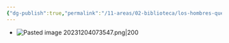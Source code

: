 ```yaml
---
{"dg-publish":true,"permalink":"/11-areas/02-biblioteca/los-hombres-que-no-amaban-a-las-mujeres/","noteIcon":""}
---
```


- ![Pasted image 20231204073547.png|200](/img/user/02%20Image/Pasted%20image%2020231204073547.png)
